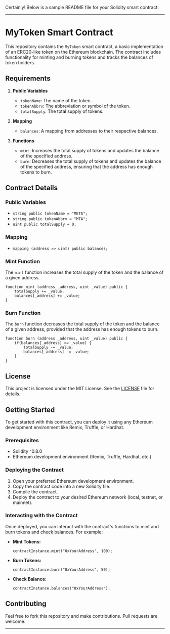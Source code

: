 Certainly! Below is a sample README file for your Solidity smart contract:

---

# MyToken Smart Contract

This repository contains the `MyToken` smart contract, a basic implementation of an ERC20-like token on the Ethereum blockchain. The contract includes functionality for minting and burning tokens and tracks the balances of token holders.

## Requirements

1. **Public Variables**
   - `tokenName`: The name of the token.
   - `tokenAbbrv`: The abbreviation or symbol of the token.
   - `totalSupply`: The total supply of tokens.

2. **Mapping**
   - `balances`: A mapping from addresses to their respective balances.

3. **Functions**
   - `mint`: Increases the total supply of tokens and updates the balance of the specified address.
   - `burn`: Decreases the total supply of tokens and updates the balance of the specified address, ensuring that the address has enough tokens to burn.

## Contract Details

### Public Variables

- `string public tokenName = "META";`
- `string public tokenAbbrv = "MTA";`
- `uint public totalSupply = 0;`

### Mapping

- `mapping (address => uint) public balances;`

### Mint Function

The `mint` function increases the total supply of the token and the balance of a given address.

```solidity
function mint (address _address, uint _value) public {
    totalSupply += _value;
    balances[_address] += _value;
}
```

### Burn Function

The `burn` function decreases the total supply of the token and the balance of a given address, provided that the address has enough tokens to burn.

```solidity
function burn (address _address, uint _value) public {
    if(balances[_address] >= _value) {
        totalSupply -= _value;
        balances[_address] -= _value;
    }
}
```

## License

This project is licensed under the MIT License. See the [LICENSE](LICENSE) file for details.

## Getting Started

To get started with this contract, you can deploy it using any Ethereum development environment like Remix, Truffle, or Hardhat.

### Prerequisites

- Solidity ^0.8.0
- Ethereum development environment (Remix, Truffle, Hardhat, etc.)

### Deploying the Contract

1. Open your preferred Ethereum development environment.
2. Copy the contract code into a new Solidity file.
3. Compile the contract.
4. Deploy the contract to your desired Ethereum network (local, testnet, or mainnet).

### Interacting with the Contract

Once deployed, you can interact with the contract's functions to mint and burn tokens and check balances. For example:

- **Mint Tokens:**

  ```solidity
  contractInstance.mint("0xYourAddress", 100);
  ```

- **Burn Tokens:**

  ```solidity
  contractInstance.burn("0xYourAddress", 50);
  ```

- **Check Balance:**

  ```solidity
  contractInstance.balances("0xYourAddress");
  ```

## Contributing

Feel free to fork this repository and make contributions. Pull requests are welcome.

---


